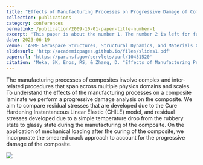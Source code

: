 ```yaml
---
title: "Effects of Manufacturing Processes on Progressive Damage of Composites"
collection: publications
category: conferences
permalink: /publication/2009-10-01-paper-title-number-1
excerpt: 'This paper is about the number 1. The number 2 is left for future work.'
date: 2023-06-19
venue: 'ASME Aerospace Structures, Structural Dynamics, and Materials Conference'
slidesurl: 'http://academicpages.github.io/files/slides1.pdf'
paperurl: 'https://par.nsf.gov/servlets/purl/10451520'
citation: 'Meka, SK, Enos, RS, & Zhang, D. "Effects of Manufacturing Processes on Progressive Damage of Composites." Proceedings of the ASME 2023 Aerospace Structures, Structural Dynamics, and Materials Conference. ASME 2023 Aerospace Structures, Structural Dynamics, and Materials Conference. San Diego, California, USA. June 19–21, 2023. V001T03A003. ASME. [https://doi.org/10.1115/SSDM2023-107460](https://doi.org/10.1115/SSDM2023-107460)'
---
```


The manufacturing processes of composites involve complex and inter-related procedures that span across multiple physics domains and scales. To understand the effects of the manufacturing processes on a composite laminate we perform a progressive damage analysis on the composite. We aim to compare residual stresses that are developed due to the Cure Hardening Instantaneous Linear Elastic (CHILE) model, and residual stresses developed due to a simple temperature drop from the rubbery state to glassy state during the manufacturing of the composite. On the application of mechanical loading after the curing of the composite, we incorporate the smeared crack approach to account for the progressive damage of the composite.

![](/images/SummarySlide_SSDM2023_480p.gif)
